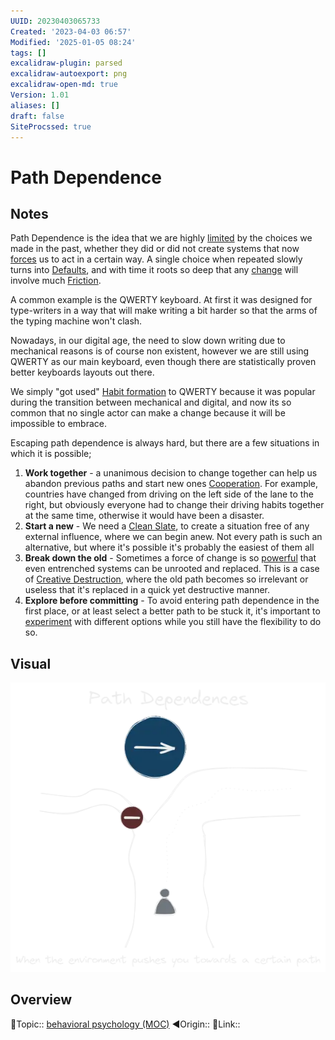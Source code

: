 ```yaml
---
UUID: 20230403065733
Created: '2023-04-03 06:57'
Modified: '2025-01-05 08:24'
tags: []
excalidraw-plugin: parsed
excalidraw-autoexport: png
excalidraw-open-md: true
Version: 1.01
aliases: []
draft: false
SiteProcssed: true
---
```


# Path Dependence

## Notes

Path Dependence is the idea that we are highly [limited](/notes/limits.md) by the choices we made in the past, whether they did or did not create systems that now [forces](/notes/dependency.md) us to act in a certain way. A single choice when repeated slowly turns into [Defaults](/notes/defaults.md), and with time it roots so deep that any [change](/notes/adaptability.md) will involve much [Friction](/notes/friction.md).

A common example is the QWERTY keyboard. At first it was designed for type-writers in a way that will make writing a bit harder so that the arms of the typing machine won't clash.

Nowadays, in our digital age, the need to slow down writing due to mechanical reasons is of course non existent, however we are still using QWERTY as our main keyboard, even though there are statistically proven better keyboards layouts out there.

We simply "got used" [Habit formation](/notes/habit-formation.md) to QWERTY because it was popular during the transition between mechanical and digital, and now its so common that no single actor can make a change because it will be impossible to embrace.

Escaping path dependence is always hard, but there are a few situations in which it is possible;
1. **Work together** - a unanimous decision to change together can help us abandon previous paths and start new ones [Cooperation](/notes/cooperation.md). For example, countries have changed from driving on the left side of the lane to the right, but obviously everyone had to change their driving habits together at the same time, otherwise it would have been a disaster.
2. **Start a new** - We need a [Clean Slate](/notes/clean-slate.md), to create a situation free of any external influence, where we can begin anew. Not every path is such an alternative, but where it's possible it's probably the easiest of them all
3. **Break down the old** - Sometimes a force of change is so [powerful](/notes/critical-mass.md) that even entrenched systems can be unrooted and replaced. This is a case of [Creative Destruction](/notes/creative-destruction.md), where the old path becomes so irrelevant or useless that it's replaced in a quick yet destructive manner.
4. **Explore before committing** - To avoid entering path dependence in the first place, or at least select a better path to be stuck it, it's important to [experiment](/notes/testing.md) with different options while you still have the flexibility to do so.

## Visual

![Path Dependence.webp](/notes/path-dependence.webp)

## Overview
🔼Topic:: [behavioral psychology (MOC)](/mocs/behavioral-psychology-moc.md)
◀Origin::
🔗Link::

